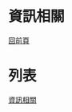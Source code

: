 # 資訊相關   
[回前頁](https://sggsdatafornehs.github.io/post/sources)
# 列表
[資訊相關](https://sggsdatafornehs.github.io/post/sources/info/web_basic)  
